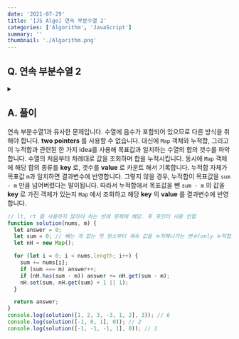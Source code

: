 ```yaml
---
date: '2021-07-29'
title: '[JS Algo] 연속 부분수열 2'
categories: ['Algorithm', 'JavaScript']
summary: ''
thumbnail: './Algorithm.png'
---
```


## Q. 연속 부분수열 2

<details>
<summary></summary>
<div markdown="1">       
N 개의 수로 이루어진 수열이 주어집니다. 이때 수열의 연속된 부분 수열의 합 중에서 목표로 하는 M 값을 갖는 모든 연속부분수열의 갯수를 반환해야 합니다.<br>
단, 수열에 수에 음수가 포함되어 있습니다.
</div>
</details>

## A. 풀이

연속 부분수열1과 유사한 문제입니다. 수열에 음수가 포함되어 있으므로 다른 방식을 취해야 합니다. **two pointers** 를 사용할 수 없습니다. 대신에 `Map` 객체와 누적합, 그리고 이 누적합과 관련된 한 가지 idea를 사용해 목표값과 일치하는 수열의 합의 갯수를 파악합니다. 수열의 처음부터 차례대로 값을 조회하며 합을 누적시킵니다. 동시에 `Map` 객체에 해당 합의 종류를 **key** 로, 갯수를 **value** 로 카운트 해서 기록합니다. 누적합 자체가 목표값 `m`과 일치하면 결과변수에 반영합니다. 그렇지 않을 경우, 누적합이 목표값을 `sum - m` 만큼 넘어버렸다는 말이됩니다. 따라서 누적합에서 목표값을 뺀 `sum - m` 의 값을 **key** 로 가진 객체가 있는지 `Map` 에서 조회하고 해당 **key** 의 **value** 를 결과변수에 반영합니다.

```javascript
// lt, rt 를 사용하지 않아야 하는 반례 문제에 해당. 투 포인터 사용 안함
function solution(nums, m) {
  let answer = 0;
  let sum = 0; // 빼는 게 없는 첫 원소부터 계속 값을 누적해나가는 변수(only 누적합)
  let nH = new Map();

  for (let i = 0; i < nums.length; i++) {
    sum += nums[i];
    if (sum === m) answer++;
    if (nH.has(sum - m)) answer += nH.get(sum - m);
    nH.set(sum, nH.get(sum) + 1 || 1);
  }

  return answer;
}
console.log(solution([1, 2, 3, -3, 1, 2], 3)); // 6
console.log(solution([-1, 0, 1], 0)); // 2
console.log(solution([-1, -1, -1, 1], 0)); // 1
```
